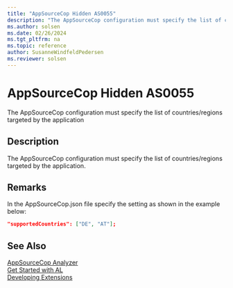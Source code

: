 ```yaml
---
title: "AppSourceCop Hidden AS0055"
description: "The AppSourceCop configuration must specify the list of countries/regions targeted by the application."
ms.author: solsen
ms.date: 02/26/2024
ms.tgt_pltfrm: na
ms.topic: reference
author: SusanneWindfeldPedersen
ms.reviewer: solsen
---
```

[//]: # (START>DO_NOT_EDIT)
[//]: # (IMPORTANT:Do not edit any of the content between here and the END>DO_NOT_EDIT.)
[//]: # (Any modifications should be made in the .xml files in the ModernDev repo.)
# AppSourceCop Hidden AS0055
The AppSourceCop configuration must specify the list of countries/regions targeted by the application

## Description
The AppSourceCop configuration must specify the list of countries/regions targeted by the application.

[//]: # (IMPORTANT: END>DO_NOT_EDIT)

## Remarks
In the AppSourceCop.json file specify the setting as shown in the example below:
```json
"supportedCountries": ["DE", "AT"];
```

## See Also  
[AppSourceCop Analyzer](appsourcecop.md)  
[Get Started with AL](../devenv-get-started.md)  
[Developing Extensions](../devenv-dev-overview.md)  